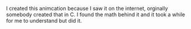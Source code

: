 I created this animcation because I saw it on the internet, orginally somebody
created that in C. I found the math behind it and it took a while for me to understand
but did it. 
